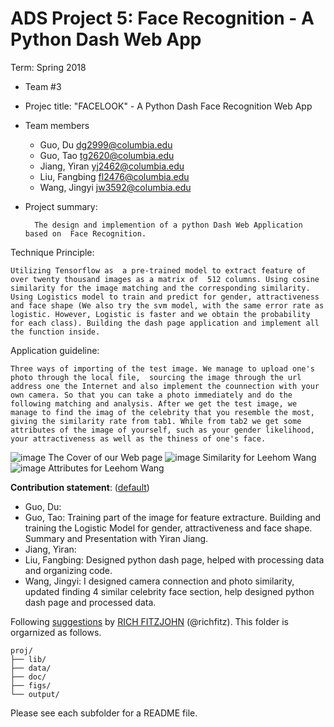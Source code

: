 # ADS Project 5: Face Recognition - A Python Dash Web App

Term: Spring 2018

+ Team #3
+ Projec title: "FACELOOK" - A Python Dash Face Recognition Web App
+ Team members

   - Guo, Du <dg2999@columbia.edu>
   - Guo, Tao <tg2620@columbia.edu>
   - Jiang, Yiran <yj2462@columbia.edu>
   - Liu, Fangbing <fl2476@columbia.edu>
   - Wang, Jingyi <jw3592@columbia.edu>

+ Project summary:

        The design and implemention of a python Dash Web Application based on  Face Recognition.

 Technique Principle:
 
    Utilizing Tensorflow as  a pre-trained model to extract feature of over twenty thousand images as a matrix of  512 columns. Using cosine similarity for the image matching and the corresponding similarity. Using Logistics model to train and predict for gender, attractiveness and face shape (We also try the svm model, with the same error rate as logistic. However, Logistic is faster and we obtain the probability for each class). Building the dash page application and implement all the function inside.
 
 Application guideline:
 
    Three ways of importing of the test image. We manage to upload one's photo through the local file,  sourcing the image through the url address one the Internet and also implement the counnection with your own camera. So that you can take a photo immediately and do the following matching and analysis. After we get the test image, we manage to find the imag of the celebrity that you resemble the most, giving the similarity rate from tab1. While from tab2 we get some attributes of the image of yourself, such as your gender likelihood, your attractiveness as well as the thiness of one's face.
  
  ![image](figs/cover.jpeg)
  The Cover of our Web page
  ![image](figs/Similarity.jpeg)
  Similarity for Leehom Wang
  ![image](figs/attribute.jpeg)
  Attributes for Leehom Wang

	
**Contribution statement**: ([default](doc/a_note_on_contributions.md)) 

- Guo, Du: 
- Guo, Tao: Training part of the image for feature extracture. Building and training the Logistic Model for gender, attractiveness and face shape. Summary and Presentation with Yiran Jiang.
- Jiang, Yiran:  
- Liu, Fangbing: Designed python dash page, helped with processing data and organizing code.
- Wang, Jingyi:  I designed camera connection and photo similarity, updated finding 4 similar celebrity face section, help designed python dash page and processed data.

Following [suggestions](http://nicercode.github.io/blog/2013-04-05-projects/) by [RICH FITZJOHN](http://nicercode.github.io/about/#Team) (@richfitz). This folder is orgarnized as follows.

```
proj/
├── lib/
├── data/
├── doc/
├── figs/
└── output/
```

Please see each subfolder for a README file.
